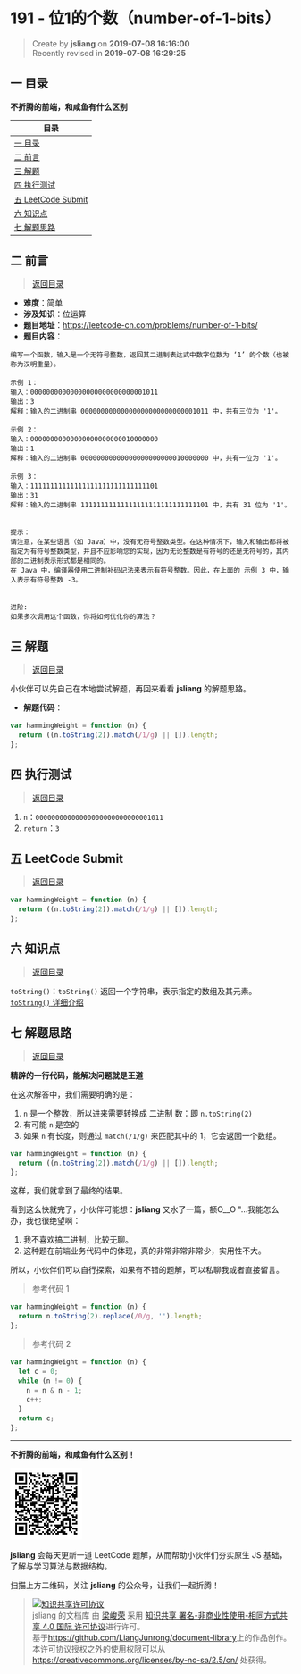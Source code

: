 191 - 位1的个数（number-of-1-bits）
===

> Create by **jsliang** on **2019-07-08 16:16:00**  
> Recently revised in **2019-07-08 16:29:25**

## <a name="chapter-one" id="chapter-one">一 目录</a>

**不折腾的前端，和咸鱼有什么区别**

| 目录 |
| --- | 
| [一 目录](#chapter-one) | 
| <a name="catalog-chapter-two" id="catalog-chapter-two"></a>[二 前言](#chapter-two) |
| <a name="catalog-chapter-three" id="catalog-chapter-three"></a>[三 解题](#chapter-three) |
| <a name="catalog-chapter-four" id="catalog-chapter-four"></a>[四 执行测试](#chapter-four) |
| <a name="catalog-chapter-five" id="catalog-chapter-five"></a>[五 LeetCode Submit](#chapter-five) |
| <a name="catalog-chapter-six" id="catalog-chapter-six"></a>[六 知识点](#chapter-six) |
| <a name="catalog-chapter-seven" id="catalog-chapter-seven"></a>[七 解题思路](#chapter-seven) |

## <a name="chapter-two" id="chapter-two">二 前言</a>

> [返回目录](#chapter-one)

* **难度**：简单
* **涉及知识**：位运算
* **题目地址**：https://leetcode-cn.com/problems/number-of-1-bits/
* **题目内容**：

```
编写一个函数，输入是一个无符号整数，返回其二进制表达式中数字位数为 ‘1’ 的个数（也被称为汉明重量）。

示例 1：
输入：00000000000000000000000000001011
输出：3
解释：输入的二进制串 00000000000000000000000000001011 中，共有三位为 '1'。

示例 2：
输入：00000000000000000000000010000000
输出：1
解释：输入的二进制串 00000000000000000000000010000000 中，共有一位为 '1'。

示例 3：
输入：11111111111111111111111111111101
输出：31
解释：输入的二进制串 11111111111111111111111111111101 中，共有 31 位为 '1'。
 

提示：
请注意，在某些语言（如 Java）中，没有无符号整数类型。在这种情况下，输入和输出都将被指定为有符号整数类型，并且不应影响您的实现，因为无论整数是有符号的还是无符号的，其内部的二进制表示形式都是相同的。
在 Java 中，编译器使用二进制补码记法来表示有符号整数。因此，在上面的 示例 3 中，输入表示有符号整数 -3。
 

进阶:
如果多次调用这个函数，你将如何优化你的算法？
```

## <a name="chapter-three" id="chapter-three">三 解题</a>

> [返回目录](#chapter-one)

小伙伴可以先自己在本地尝试解题，再回来看看 **jsliang** 的解题思路。

* **解题代码**：

```js
var hammingWeight = function (n) {
  return ((n.toString(2)).match(/1/g) || []).length;
};
```

## <a name="chapter-four" id="chapter-four">四 执行测试</a>

> [返回目录](#chapter-one)

1. `n`：`00000000000000000000000000001011`
2. `return`：`3`


## <a name="chapter-five" id="chapter-five">五 LeetCode Submit</a>

> [返回目录](#chapter-one)

```js
var hammingWeight = function (n) {
  return ((n.toString(2)).match(/1/g) || []).length;
};
```

## <a name="chapter-six" id="chapter-six">六 知识点</a>

> [返回目录](#chapter-one)

`toString()`：`toString()` 返回一个字符串，表示指定的数组及其元素。[`toString()` 详细介绍](https://github.com/LiangJunrong/document-library/blob/master/JavaScript-library/JavaScript/Function/toString.md)

## <a name="chapter-seven" id="chapter-seven">七 解题思路</a>

> [返回目录](#chapter-one)

**精辟的一行代码，能解决问题就是王道**

在这次解答中，我们需要明确的是：

1. `n` 是一个整数，所以进来需要转换成 二进制 数：即 `n.toString(2)`
2. 有可能 `n` 是空的
3. 如果 `n` 有长度，则通过 `match(/1/g)` 来匹配其中的 1，它会返回一个数组。

```js
var hammingWeight = function (n) {
  return ((n.toString(2)).match(/1/g) || []).length;
};
```

这样，我们就拿到了最终的结果。

看到这么快就完了，小伙伴可能想：**jsliang** 又水了一篇，额O__O "…我能怎么办，我也很绝望啊：

1. 我不喜欢搞二进制，比较无聊。
2. 这种题在前端业务代码中的体现，真的非常非常非常少，实用性不大。

所以，小伙伴们可以自行探索，如果有不错的题解，可以私聊我或者直接留言。

> 参考代码 1

```js
var hammingWeight = function (n) {
  return n.toString(2).replace(/0/g, '').length;
};
```

> 参考代码 2

```js
var hammingWeight = function (n) {
  let c = 0;
  while (n != 0) {
    n = n & n - 1;
    c++;
  }
  return c;
};
```

---

**不折腾的前端，和咸鱼有什么区别！**

![图](../../../public-repertory/img/z-small-wechat-public-address.jpg)

**jsliang** 会每天更新一道 LeetCode 题解，从而帮助小伙伴们夯实原生 JS 基础，了解与学习算法与数据结构。

扫描上方二维码，关注 **jsliang** 的公众号，让我们一起折腾！

> <a rel="license" href="http://creativecommons.org/licenses/by-nc-sa/4.0/"><img alt="知识共享许可协议" style="border-width:0" src="https://i.creativecommons.org/l/by-nc-sa/4.0/88x31.png" /></a><br /><span xmlns:dct="http://purl.org/dc/terms/" property="dct:title">jsliang 的文档库</span> 由 <a xmlns:cc="http://creativecommons.org/ns#" href="https://github.com/LiangJunrong/document-library" property="cc:attributionName" rel="cc:attributionURL">梁峻荣</a> 采用 <a rel="license" href="http://creativecommons.org/licenses/by-nc-sa/4.0/">知识共享 署名-非商业性使用-相同方式共享 4.0 国际 许可协议</a>进行许可。<br />基于<a xmlns:dct="http://purl.org/dc/terms/" href="https://github.com/LiangJunrong/document-library" rel="dct:source">https://github.com/LiangJunrong/document-library</a>上的作品创作。<br />本许可协议授权之外的使用权限可以从 <a xmlns:cc="http://creativecommons.org/ns#" href="https://creativecommons.org/licenses/by-nc-sa/2.5/cn/" rel="cc:morePermissions">https://creativecommons.org/licenses/by-nc-sa/2.5/cn/</a> 处获得。